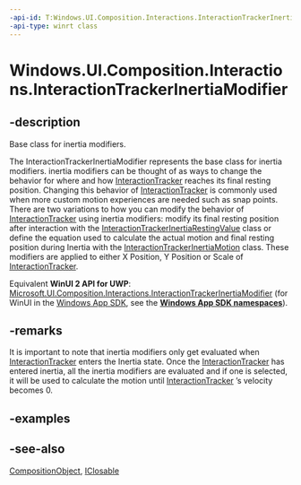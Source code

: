 ```yaml
---
-api-id: T:Windows.UI.Composition.Interactions.InteractionTrackerInertiaModifier
-api-type: winrt class
---
```


<!-- Class syntax.
public class InteractionTrackerInertiaModifier : Windows.UI.Composition.CompositionObject, Windows.UI.Composition.Interactions.IInteractionTrackerInertiaModifier
-->

# Windows.UI.Composition.Interactions.InteractionTrackerInertiaModifier

## -description
Base class for inertia modifiers.

The InteractionTrackerInertiaModifier represents the base class for inertia modifiers. inertia modifiers can be thought of as ways to change the behavior for where and how [InteractionTracker](interactiontracker.md) reaches its final resting position. Changing this behavior of [InteractionTracker](interactiontracker.md) is commonly used when more custom motion experiences are needed such as snap points. There are two variations to how you can modify the behavior of [InteractionTracker](interactiontracker.md) using inertia modifiers: modify its final resting position after interaction with the [InteractionTrackerInertiaRestingValue](interactiontrackerinertiarestingvalue.md) class or define the equation used to calculate the actual motion and final resting position during Inertia with the [InteractionTrackerInertiaMotion](interactiontrackerinertiamotion.md) class. These modifiers are applied to either X Position, Y Position or Scale of [InteractionTracker](interactiontracker.md).

Equivalent **WinUI 2 API for UWP**: [Microsoft.UI.Composition.Interactions.InteractionTrackerInertiaModifier](/windows/winui/api/microsoft.ui.composition.interactions.interactiontrackerinertiamodifier) (for WinUI in the [Windows App SDK](/windows/apps/windows-app-sdk/), see the **[Windows App SDK namespaces](/windows/windows-app-sdk/api/winrt/)**).

## -remarks
It is important to note that inertia modifiers only get evaluated when [InteractionTracker](interactiontracker.md) enters the Inertia state. Once the [InteractionTracker](interactiontracker.md) has entered inertia, all the inertia modifiers are evaluated and if one is selected, it will be used to calculate the motion until [InteractionTracker](interactiontracker.md) ’s velocity becomes 0.

## -examples

## -see-also
[CompositionObject](../windows.ui.composition/compositionobject.md), [IClosable](../windows.foundation/iclosable.md)

